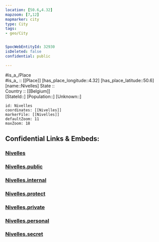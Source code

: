 ```yaml
---
location: [50.6,4.32] 
mapzoom: [7,12] 
mapmarker: city 
type: City
tags:
- geo/City


SpocWebEntityId: 32930
isDeleted: false
confidential: public

---
```

#is_a_/Place  
#is_a_ :: [[Place]] 
[has_place_longitude::4.32] 
[has_place_latitude::50.6] 
[name::Nivelles] 
State ::  
Country :: [[Belgium]]  
[StateId::] 
[Population::] 
[Unknown::] 


```leaflet
id: Nivelles
coordinates: [[Nivelles]] 
markerFile: [[Nivelles]] 
defaultZoom: 11 
maxZoom: 18
```


## Confidential Links & Embeds: 

### [Nivelles](/_Standards/Earth/Continent/Europe/Europe~West/Belgium/Regions~Belgium/Wallonie/counties~Wallonie/Walloon_Brabant/City/Nivelles.md) 

### [Nivelles.public](/_public/Earth/Continent/Europe/Europe~West/Belgium/Regions~Belgium/Wallonie/counties~Wallonie/Walloon_Brabant/City/Nivelles.public.md) 

### [Nivelles.internal](/_internal/Earth/Continent/Europe/Europe~West/Belgium/Regions~Belgium/Wallonie/counties~Wallonie/Walloon_Brabant/City/Nivelles.internal.md) 

### [Nivelles.protect](/_protect/Earth/Continent/Europe/Europe~West/Belgium/Regions~Belgium/Wallonie/counties~Wallonie/Walloon_Brabant/City/Nivelles.protect.md) 

### [Nivelles.private](/_private/Earth/Continent/Europe/Europe~West/Belgium/Regions~Belgium/Wallonie/counties~Wallonie/Walloon_Brabant/City/Nivelles.private.md) 

### [Nivelles.personal](/_personal/Earth/Continent/Europe/Europe~West/Belgium/Regions~Belgium/Wallonie/counties~Wallonie/Walloon_Brabant/City/Nivelles.personal.md) 

### [Nivelles.secret](/_secret/Earth/Continent/Europe/Europe~West/Belgium/Regions~Belgium/Wallonie/counties~Wallonie/Walloon_Brabant/City/Nivelles.secret.md)

